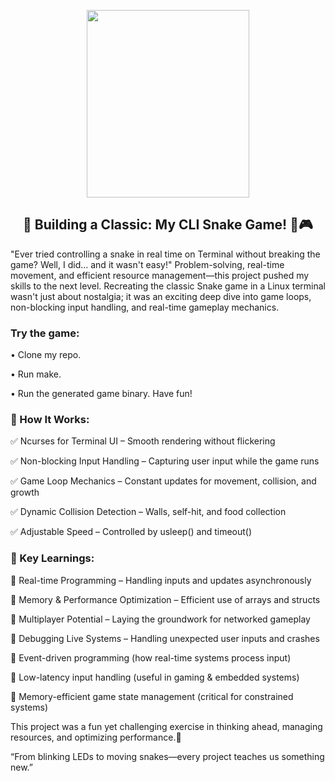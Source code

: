 <p align="center">
  <img width="260" height="300" src="https://github.com/user-attachments/assets/4ba8c015-c04b-4cbb-8305-817de68b90db">
</p>

<h2 align="center" >🚀 Building a Classic: My CLI Snake Game! 🐍🎮</h2>
<p>"Ever tried controlling a snake in real time on Terminal without breaking the game? Well, I did... and it wasn't easy!"
Problem-solving, real-time movement, and efficient resource management—this project pushed my skills to the next level. Recreating the classic Snake game in a Linux terminal wasn't just about nostalgia; it was an exciting deep dive into game loops, non-blocking input handling, and real-time gameplay mechanics.</p>
<h3>Try the game:</h3>
<p>•	Clone my repo.</p>
<p>•	Run make.</p>
<p>•	Run the generated game binary. Have fun!</p>
<h3>🔧 How It Works:</h3>
<p>✅ Ncurses for Terminal UI – Smooth rendering without flickering</p>
<p>✅ Non-blocking Input Handling – Capturing user input while the game runs</p>
<p>✅ Game Loop Mechanics – Constant updates for movement, collision, and growth</p>
<p>✅ Dynamic Collision Detection – Walls, self-hit, and food collection</p>
<p>✅ Adjustable Speed – Controlled by usleep() and timeout()</p>
<h3>🎯 Key Learnings:</h3>
<p>🔹 Real-time Programming – Handling inputs and updates asynchronously</p>
<p>🔹 Memory & Performance Optimization – Efficient use of arrays and structs</p>
<p>🔹 Multiplayer Potential – Laying the groundwork for networked gameplay</p>
<p>🔹 Debugging Live Systems – Handling unexpected user inputs and crashes</p>
<p>🔹 Event-driven programming (how real-time systems process input)</p>
<p>🔹 Low-latency input handling (useful in gaming & embedded systems)</p>
<p>🔹 Memory-efficient game state management (critical for constrained systems)</p>

<p>This project was a fun yet challenging exercise in thinking ahead, managing resources, and optimizing performance.🚀</p>
<p>“From blinking LEDs to moving snakes—every project teaches us something new.”</p>
